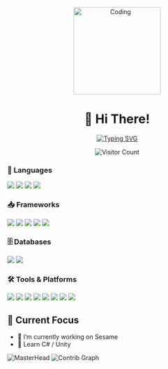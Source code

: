 
<!--
**rithyn/rithyn** is a ✨ _special_ ✨ repository because its `README.md` (this file) appears on your GitHub profile.

Here are some ideas to get you started:

- 🔭 I’m currently working on ...
- 🌱 I’m currently learning ...
- 👯 I’m looking to collaborate on ...
- 🤔 I’m looking for help with ...
- 💬 Ask me about ...
- 📫 How to reach me: ...
- 😄 Pronouns: ...
- ⚡ Fun fact: ...
-->


<div align="center">
  <img src="https://media.giphy.com/media/WFZvB7VIXBgiz3oDXE/giphy.gif" width="200" alt="Coding"> 

# 👋 Hi There!

[![Typing SVG](https://readme-typing-svg.herokuapp.com/?font=Fira+Code&pause=500&color=00FFE0&center=true&vCenter=true&width=435&lines=Mid-level+developer;Mainly+on+NodeJS)](https://git.io/typing-svg)

  ![Visitor Count](https://komarev.com/ghpvc/?username=rithyn&color=24292E)

</div>


### 🤖 Languages

<p align="left">
  <img src="https://img.shields.io/badge/JavaScript-F7DF1E?style=for-the-badge&logo=javascript&logoColor=black" />
  <img src="https://img.shields.io/badge/TypeScript-007ACC?style=for-the-badge&logo=typescript&logoColor=white" />
  <img src="https://custom-icon-badges.demolab.com/badge/C%23-%23239120.svg?style=for-the-badge&logo=cshrp&logoColor=white" />
  <img src="https://img.shields.io/badge/Vue.js-4FC08D?style=for-the-badge&logo=vuedotjs&logoColor=white" />

</p>

### 📥 Frameworks
<p align="left">
  <img src="https://img.shields.io/badge/Nuxt-002E3B?style=for-the-badge&logo=nuxt&logoColor=black" />
  <img src="https://img.shields.io/badge/React-002E3B?style=for-the-badge&logo=react&logoColor=blue" />
  <img src="https://img.shields.io/badge/Electron-2B2E3A?style=for-the-badge&logo=electron&logoColor=white" />
  <img src="https://img.shields.io/badge/JavaScript-F7DF1E?style=for-the-badge&logo=javascript&logoColor=black" />
  <img src="https://img.shields.io/badge/NextJS-002E3B?style=for-the-badge&logo=next.js&logoColor=white" />



</p>

### 🗄️ Databases

<p align="left">
  <img src="https://img.shields.io/badge/MongoDB-47A248?style=for-the-badge&logo=mongodb&logoColor=white" />
  <img src="https://img.shields.io/badge/Firebase-FFCA28?style=for-the-badge&logo=firebase&logoColor=black" />
</p>

### 🛠 Tools & Platforms

<p align="left">
  <img src="https://custom-icon-badges.demolab.com/badge/Windows-0078D6?style=for-the-badge&logo=windows11&logoColor=white" />
  <img src="https://img.shields.io/badge/node.js-6DA55F?style=for-the-badge&logo=node.js&logoColor=white" />
  <img src="https://custom-icon-badges.demolab.com/badge/Visual%20Studio%20Code-0078d7.svg?style=for-the-badge&logo=vsc&logoColor=white" />
  <img src="https://custom-icon-badges.demolab.com/badge/Visual%20Studio-5C2D91.svg?style=for-the-badge&logo=visual-studio&logoColor=white" />
  <img src="https://img.shields.io/badge/Discord-%235865F2.svg?style=for-the-badge&logo=discord&logoColor=white" />
  <img src="https://img.shields.io/badge/Git-F05032?style=for-the-badge&logo=git&logoColor=white" />
  <img src="https://img.shields.io/badge/npm-CB3837?style=for-the-badge&logo=npm&logoColor=white" />
  <img src="https://img.shields.io/badge/Linux-FCC624?style=for-the-badge&logo=linux&logoColor=black" />
</p>

## 🎯 Current Focus
- 🔭 I’m currently working on Sesame
- 🌱 Learn C# / Unity

![MasterHead](https://discord.c99.nl/widget/theme-4/882990629838278746.png)
![Contrib Graph](https://github-readme-activity-graph.vercel.app/graph?username=rithyn&theme=tokyo-night)


